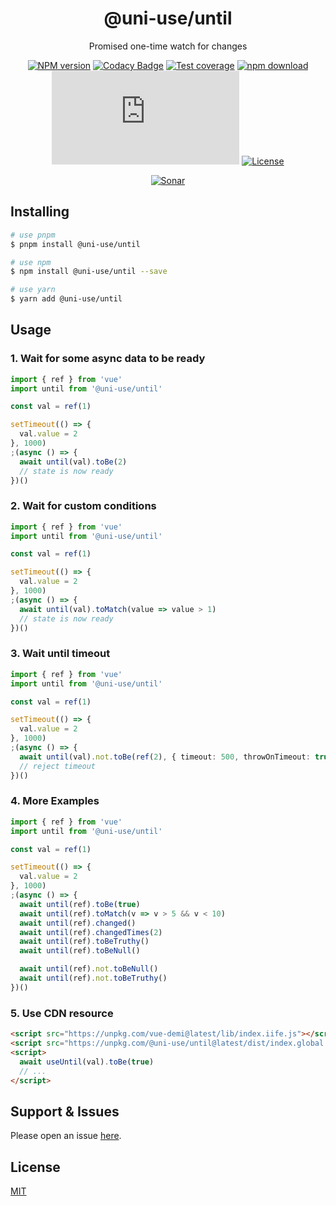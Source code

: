 <div style="text-align: center;" align="center">

# @uni-use/until

Promised one-time watch for changes

[![NPM version][npm-image]][npm-url]
[![Codacy Badge][codacy-image]][codacy-url]
[![Test coverage][codecov-image]][codecov-url]
[![npm download][download-image]][download-url]
[![gzip][gzip-image]][gzip-url]
[![License][license-image]][license-url]

[![Sonar][sonar-image]][sonar-url]

</div>

<div style="text-align: center; margin-bottom: 20px;" align="center">

</div>

## Installing

```bash
# use pnpm
$ pnpm install @uni-use/until

# use npm
$ npm install @uni-use/until --save

# use yarn
$ yarn add @uni-use/until
```

## Usage

### 1. Wait for some async data to be ready

```ts
import { ref } from 'vue'
import until from '@uni-use/until'

const val = ref(1)

setTimeout(() => {
  val.value = 2
}, 1000)
;(async () => {
  await until(val).toBe(2)
  // state is now ready
})()
```

### 2. Wait for custom conditions

```ts
import { ref } from 'vue'
import until from '@uni-use/until'

const val = ref(1)

setTimeout(() => {
  val.value = 2
}, 1000)
;(async () => {
  await until(val).toMatch(value => value > 1)
  // state is now ready
})()
```

### 3. Wait until timeout

```ts
import { ref } from 'vue'
import until from '@uni-use/until'

const val = ref(1)

setTimeout(() => {
  val.value = 2
}, 1000)
;(async () => {
  await until(val).not.toBe(ref(2), { timeout: 500, throwOnTimeout: true })
  // reject timeout
})()
```

### 4. More Examples

```ts
import { ref } from 'vue'
import until from '@uni-use/until'

const val = ref(1)

setTimeout(() => {
  val.value = 2
}, 1000)
;(async () => {
  await until(ref).toBe(true)
  await until(ref).toMatch(v => v > 5 && v < 10)
  await until(ref).changed()
  await until(ref).changedTimes(2)
  await until(ref).toBeTruthy()
  await until(ref).toBeNull()

  await until(ref).not.toBeNull()
  await until(ref).not.toBeTruthy()
})()
```

### 5. Use CDN resource

```html
<script src="https://unpkg.com/vue-demi@latest/lib/index.iife.js"></script>
<script src="https://unpkg.com/@uni-use/until@latest/dist/index.global.prod.js"></script>
<script>
  await useUntil(val).toBe(true)
  // ...
</script>
```

## Support & Issues

Please open an issue [here](https://github.com/saqqdy/uni-use/issues).

## License

[MIT](LICENSE)

[npm-image]: https://img.shields.io/npm/v/@uni-use/until.svg?style=flat-square
[npm-url]: https://npmjs.org/package/@uni-use/until
[codacy-image]: https://app.codacy.com/project/badge/Grade/f70d4880e4ad4f40aa970eb9ee9d0696
[codacy-url]: https://www.codacy.com/gh/saqqdy/@uni-use/until/dashboard?utm_source=github.com&utm_medium=referral&utm_content=saqqdy/@uni-use/until&utm_campaign=Badge_Grade
[codecov-image]: https://img.shields.io/codecov/c/github/saqqdy/@uni-use/until.svg?style=flat-square
[codecov-url]: https://codecov.io/github/saqqdy/@uni-use/until?branch=master
[download-image]: https://img.shields.io/npm/dm/@uni-use/until.svg?style=flat-square
[download-url]: https://npmjs.org/package/@uni-use/until
[gzip-image]: http://img.badgesize.io/https://unpkg.com/@uni-use/until/dist/index.global.prod.js?compression=gzip&label=gzip%20size:%20JS
[gzip-url]: http://img.badgesize.io/https://unpkg.com/@uni-use/until/dist/index.global.prod.js?compression=gzip&label=gzip%20size:%20JS
[license-image]: https://img.shields.io/badge/License-MIT-blue.svg
[license-url]: LICENSE
[sonar-image]: https://sonarcloud.io/api/project_badges/quality_gate?project=saqqdy_uni-use
[sonar-url]: https://sonarcloud.io/dashboard?id=saqqdy_uni-use
